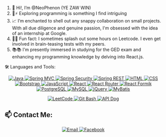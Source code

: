  <div>
        <article>
          <ol>
            <li>👋 Hi!, I’m @NeoPhenon (YE ZAW WIN)</li>
            <li>🌟⚡ Exploring programming is something I find intriguing</li>
            <li>📈 I’m enchanted to shell out any snappy collaboration on small projects. With all due diligence and genuine passion, I'm obsessed with the idea of an internship at Google.</li>
            <li>🧠🧠 Fun fact: I sometimes splash out some hours on Leetcode. I even get involved in brain-teasing tests with my peers.</li>
            <li>📚📚 I'm presently immersed in studying for the GED exam and enhancing my programming knowledge by delving into React.js.</li>
          </ol>
        </article>
      </div>

🛠️ Languages and Tools:
<section>
 <p align="center">
  <a href="https://www.java.com/" target="_blank">
    <img src="https://img.shields.io/badge/Java-007396?style=for-the-badge&logo=java&logoColor=white" alt="Java"/>
  </a>
  <a href="https://spring.io/projects/spring-framework" target="_blank">
    <img src="https://img.shields.io/badge/Spring%20MVC-6DB33F?style=for-the-badge&logo=spring&logoColor=white" alt="Spring MVC"/>
  </a>
  <a href="https://spring.io/projects/spring-security" target="_blank">
    <img src="https://img.shields.io/badge/Spring%20Security-6DB33F?style=for-the-badge&logo=spring-security&logoColor=white" alt="Spring Security"/>
  </a>
  <a href="https://spring.io/projects/spring-rest" target="_blank">
    <img src="https://img.shields.io/badge/Spring%20REST-673AB7?style=for-the-badge&logo=spring&logoColor=white" alt="Spring REST"/>
  </a>
  <a href="https://developer.mozilla.org/en-US/docs/Web/HTML" target="_blank">
    <img src="https://img.shields.io/badge/HTML-E34F26?style=for-the-badge&logo=html5&logoColor=white" alt="HTML"/>
  </a>
  <a href="https://developer.mozilla.org/en-US/docs/Web/CSS" target="_blank">
    <img src="https://img.shields.io/badge/CSS-1572B6?style=for-the-badge&logo=css3&logoColor=white" alt="CSS"/>
  </a>
  <a href="https://getbootstrap.com/" target="_blank">
    <img src="https://img.shields.io/badge/Bootstrap-7952B3?style=for-the-badge&logo=bootstrap&logoColor=white" alt="Bootstrap"/>
  </a>
  <a href="https://developer.mozilla.org/en-US/docs/Web/JavaScript" target="_blank">
    <img src="https://img.shields.io/badge/JavaScript-F7DF1E?style=for-the-badge&logo=javascript&logoColor=black" alt="JavaScript"/>
  </a>
  <a href="https://reactjs.org/" target="_blank">
    <img src="https://img.shields.io/badge/React-61DAFB?style=for-the-badge&logo=react&logoColor=black" alt="React"/>
  </a>
   <a href="https://reactrouter.com/" target="_blank">
    <img src="https://img.shields.io/badge/React%20Router-CA4245?style=for-the-badge&logo=react-router&logoColor=white" alt="React Router"/>
  </a>
  <a href="https://formik.org/" target="_blank">
    <img src="https://img.shields.io/badge/React%20Formik-FF4154?style=for-the-badge&logo=formik&logoColor=white" alt="React Formik"/>
  </a>
  <a href="https://www.postgresql.org/" target="_blank">
    <img src="https://img.shields.io/badge/PostgreSQL-336791?style=for-the-badge&logo=postgresql&logoColor=white" alt="PostgreSQL"/>
  </a>
  <a href="https://www.mysql.com/" target="_blank">
    <img src="https://img.shields.io/badge/MySQL-4479A1?style=for-the-badge&logo=mysql&logoColor=white" alt="MySQL"/>
  </a>
  <a href="https://jquery.com/" target="_blank">
    <img src="https://img.shields.io/badge/jQuery-0769AD?style=for-the-badge&logo=jquery&logoColor=white" alt="jQuery"/>
  </a>
  <a href="https://mybatis.org/" target="_blank">
    <img src="https://img.shields.io/badge/MyBatis-000000?style=for-the-badge&logo=mybatis&logoColor=white" alt="MyBatis"/>
  </a>
</p>
</section>

<section>
  <p align="center">
  <a href="https://leetcode.com/u/NeoPhenonmanon/" target="_blank" aria-label = "leetCodeImg">
    <img src="https://img.shields.io/badge/LeetCode-FFA116?style=for-the-badge&logo=leetcode&logoColor=black" alt="LeetCode"/>
  </a>
   <a href="https://gitforwindows.org/" target="_blank">
    <img src="https://img.shields.io/badge/Git%20Bash-4F4F4F?style=for-the-badge&logo=git&logoColor=white" alt="Git Bash"/>
  </a>
  <a href="https://apidog.com/" target="_blank">
    <img src="https://img.shields.io/badge/API%20Dog-0D47A1?style=for-the-badge&logo=api&logoColor=white" alt="API Dog"/>
  </a>
</p>
</section>

## 📫 Contact Me:
<p align = "center">
 <a href="mailto:winzawyair@gmail.com" target="_blank">
    <img src="https://img.shields.io/badge/Email-D14836?style=for-the-badge&logo=gmail&logoColor=white" alt="Email"/>
  </a>
  <a href="https://web.facebook.com/ye.z.win.56614/" target="_blank">
    <img src="https://img.shields.io/badge/Facebook-1877F2?style=for-the-badge&logo=facebook&logoColor=white" alt="Facebook"/>
  </a>
</p>
<!---
NeoPhenon/NeoPhenon is a ✨ special ✨ repository because its `README.md` (this file) appears on your GitHub profile.
You can click the Preview link to take a look at your changes.
--->
